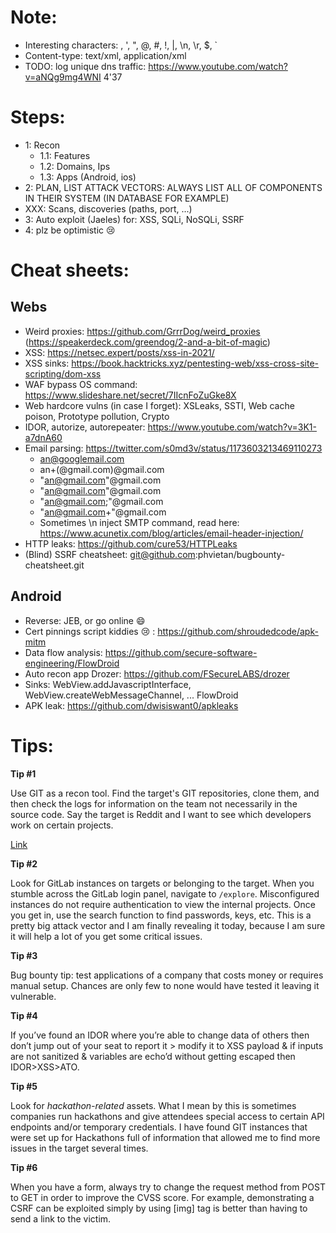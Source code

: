 # Note:
- Interesting characters: \, ', ", @, #, !, |, \n, \r, $, `
- Content-type: text/xml, application/xml
- TODO: log unique dns traffic: https://www.youtube.com/watch?v=aNQg9mg4WNI 4'37

# Steps:

- 1: Recon
  + 1.1: Features
  + 1.2: Domains, Ips
  + 1.3: Apps (Android, ios)
- 2: PLAN, LIST ATTACK VECTORS: ALWAYS LIST ALL OF COMPONENTS IN THEIR SYSTEM (IN DATABASE FOR EXAMPLE)
- XXX: Scans, discoveries (paths, port, ...) 
- 3: Auto exploit (Jaeles) for: XSS, SQLi, NoSQLi, SSRF
- 4: plz be optimistic :cry:

# Cheat sheets:

## Webs

- Weird proxies: https://github.com/GrrrDog/weird_proxies (https://speakerdeck.com/greendog/2-and-a-bit-of-magic)
- XSS: https://netsec.expert/posts/xss-in-2021/
- XSS sinks: https://book.hacktricks.xyz/pentesting-web/xss-cross-site-scripting/dom-xss
- WAF bypass OS command: https://www.slideshare.net/secret/7IIcnFoZuGke8X
- Web hardcore vulns (in case I forget): XSLeaks, SSTI, Web cache poison, Prototype pollution, Crypto
- IDOR, autorize, autorepeater: https://www.youtube.com/watch?v=3K1-a7dnA60
- Email parsing: https://twitter.com/s0md3v/status/1173603213469110273
  + an@googlemail.com
  + an+(@gmail.com)@gmail.com
  + "an@gmail.com"@gmail.com
  + "<an@gmail.com>"@gmail.com
  + "an@gmail.com;"@gmail.com
  + "an@gmail.com+"@gmail.com
  + Sometimes \n inject SMTP command, read here: https://www.acunetix.com/blog/articles/email-header-injection/
- HTTP leaks: https://github.com/cure53/HTTPLeaks
- (Blind) SSRF cheatsheet: git@github.com:phvietan/bugbounty-cheatsheet.git

## Android

- Reverse: JEB, or go online :smile:
- Cert pinnings script kiddies :cry: : https://github.com/shroudedcode/apk-mitm
- Data flow analysis: https://github.com/secure-software-engineering/FlowDroid
- Auto recon app Drozer: https://github.com/FSecureLABS/drozer
- Sinks: WebView.addJavascriptInterface, WebView.createWebMessageChannel, ... FlowDroid
- APK leak: https://github.com/dwisiswant0/apkleaks

# Tips:

**Tip #1**

Use GIT as a recon tool. Find the target's GIT repositories, clone them, and then check the logs for information on the team not necessarily in the source code. Say the target is Reddit and I want to see which developers work on certain projects.

[Link](https://gist.github.com/EdOverflow/a9aad69a690d97a8da20cd4194ca6596 )

**Tip #2**

Look for GitLab instances on targets or belonging to the target. When you stumble across the GitLab login panel, navigate to `/explore`. Misconfigured instances do not require authentication to view the internal projects. Once you get in, use the search function to find passwords, keys, etc. This is a pretty big attack vector and I am finally revealing it today, because I am sure it will help a lot of you get some critical issues.

**Tip #3**

Bug bounty tip: test applications of a company that costs money or requires manual setup. Chances are only few to none would have tested it leaving it vulnerable. 

**Tip #4**

If you’ve found an IDOR where you’re able to change data of others then don’t jump out of your seat to report it > modify it to XSS payload & if inputs are not sanitized & variables are echo’d without getting escaped then IDOR>XSS>ATO.

**Tip #5**

Look for *hackathon-related* assets. What I mean by this is sometimes companies run hackathons and give attendees special access to certain API endpoints and/or temporary credentials. I have found GIT instances that were set up for Hackathons full of information that allowed me to find more issues in the target several times.

**Tip #6**

When you have a form, always try to change the request method from POST to GET in order to improve the CVSS score.
For example, demonstrating a CSRF can be exploited simply by using \[img\] tag is better than having to send a link to the victim.

